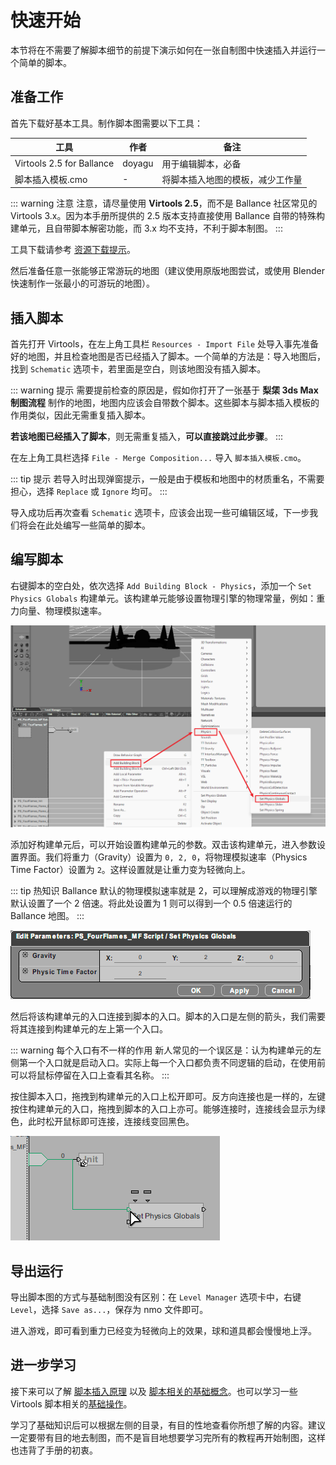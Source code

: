 # 快速开始

本节将在不需要了解脚本细节的前提下演示如何在一张自制图中快速插入并运行一个简单的脚本。

## 准备工作

首先下载好基本工具。制作脚本图需要以下工具：

| 工具                      | 作者   | 备注                             |
| ------------------------- | ------ | -------------------------------- |
| Virtools 2.5 for Ballance | doyagu | 用于编辑脚本，必备               |
| 脚本插入模板.cmo          | -      | 将脚本插入地图的模板，减少工作量 |

::: warning 注意
注意，请尽量使用 **Virtools 2.5**，而不是 Ballance 社区常见的 Virtools 3.x。因为本手册所提供的 2.5 版本支持直接使用 Ballance 自带的特殊构建单元，且自带脚本解密功能，而 3.x 均不支持，不利于脚本制图。
:::

工具下载请参考 [资源下载提示](../../mapping/intro/installations#资源下载提示)。

然后准备任意一张能够正常游玩的地图（建议使用原版地图尝试，或使用 Blender 快速制作一张最小的可游玩的地图）。

## 插入脚本

首先打开 Virtools，在左上角工具栏 `Resources - Import File` 处导入事先准备好的地图，并且检查地图是否已经插入了脚本。一个简单的方法是：导入地图后，找到 `Schematic` 选项卡，若里面是空白，则该地图没有插入脚本。

::: warning 提示
需要提前检查的原因是，假如你打开了一张基于 **梨栠 3ds Max 制图流程** 制作的地图，地图内应该会自带数个脚本。这些脚本与脚本插入模板的作用类似，因此无需重复插入脚本。

**若该地图已经插入了脚本**，则无需重复插入，**可以直接跳过此步骤**。
:::

在左上角工具栏选择 `File - Merge Composition...` 导入 `脚本插入模板.cmo`。

::: tip 提示
若导入时出现弹窗提示，一般是由于模板和地图中的材质重名，不需要担心，选择 `Replace` 或 `Ignore` 均可。
:::

导入成功后再次查看 `Schematic` 选项卡，应该会出现一些可编辑区域，下一步我们将会在此处编写一些简单的脚本。

## 编写脚本

右键脚本的空白处，依次选择 `Add Building Block - Physics`，添加一个 `Set Physics Globals` 构建单元。该构建单元能够设置物理引擎的物理常量，例如：重力向量、物理模拟速率。

![add_physics_bb](../../../imgs/scripting_add_physics_bb.png)

添加好构建单元后，可以开始设置构建单元的参数。双击该构建单元，进入参数设置界面。我们将重力（Gravity）设置为 `0, 2, 0`，将物理模拟速率（Physics Time Factor）设置为 `2`。这样设置就是让重力变为轻微向上。

::: tip 热知识
Ballance 默认的物理模拟速率就是 2，可以理解成游戏的物理引擎默认设置了一个 2 倍速。将此处设置为 1 则可以得到一个 0.5 倍速运行的 Ballance 地图。
:::

![set_physics_bb](../../../imgs/scripting_set_physics_bb.png)

然后将该构建单元的入口连接到脚本的入口。脚本的入口是左侧的箭头，我们需要将其连接到构建单元的左上第一个入口。

::: warning 每个入口有不一样的作用
新人常见的一个误区是：认为构建单元的左侧第一个入口就是启动入口。实际上每一个入口都负责不同逻辑的启动，在使用前可以将鼠标停留在入口上查看其名称。
:::

按住脚本入口，拖拽到构建单元的入口上松开即可。反方向连接也是一样的，左键按住构建单元的入口，拖拽到脚本的入口上亦可。能够连接时，连接线会显示为绿色，此时松开鼠标即可连接，连接线变回黑色。

![connect_physics_bb](../../../imgs/scripting_connect_physics_bb.png)

## 导出运行

导出脚本图的方式与基础制图没有区别：在 `Level Manager` 选项卡中，右键 `Level`，选择 `Save as...`，保存为 nmo 文件即可。

进入游戏，即可看到重力已经变为轻微向上的效果，球和道具都会慢慢地上浮。

## 进一步学习

接下来可以了解 [脚本插入原理](scripts-insertion) 以及 [脚本相关的基础概念](basic-concepts)。也可以学习一些 Virtools 脚本相关的[基础操作](basic-operations)。

学习了基础知识后可以根据左侧的目录，有目的性地查看你所想了解的内容。建议一定要带有目的地去制图，而不是盲目地想要学习完所有的教程再开始制图，这样也违背了手册的初衷。
